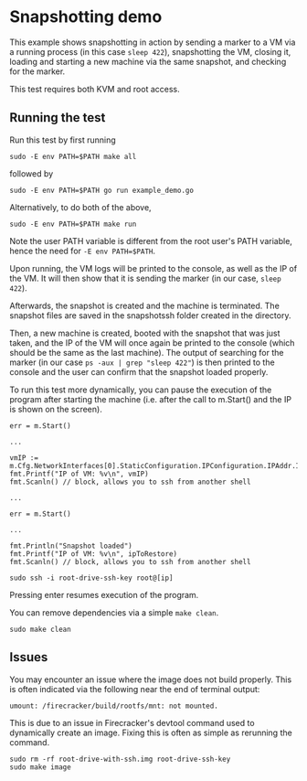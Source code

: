 # Snapshotting demo

This example shows snapshotting in action by sending a marker to a VM via a running process (in this case `sleep 422`), snapshotting the VM, closing it, loading and starting a new machine via the same snapshot, and checking for the marker.

This test requires both KVM and root access.

## Running the test

Run this test by first running

```
sudo -E env PATH=$PATH make all
```

followed by

```
sudo -E env PATH=$PATH go run example_demo.go
```

Alternatively, to do both of the above,
```
sudo -E env PATH=$PATH make run
```

Note the user PATH variable is different from the root user's PATH variable, hence the need for `-E env PATH=$PATH`.

Upon running, the VM logs will be printed to the console, as well as the IP of the VM. It will then show that it is sending the marker (in our case, `sleep 422`).

Afterwards, the snapshot is created and the machine is terminated. The snapshot files are saved in the snapshotssh folder created in the directory.

Then, a new machine is created, booted with the snapshot that was just taken, and the IP of the VM will once again be printed to the console (which should be the same as the last machine). The output of searching for the marker (in our case `ps -aux | grep "sleep 422"`) is then printed to the console and the user can confirm that the snapshot loaded properly.

To run this test more dynamically, you can pause the execution of the program after starting the machine (i.e. after the call to m.Start() and the IP is shown on the screen).

```
err = m.Start()

...

vmIP := m.Cfg.NetworkInterfaces[0].StaticConfiguration.IPConfiguration.IPAddr.IP.String()
fmt.Printf("IP of VM: %v\n", vmIP)
fmt.Scanln() // block, allows you to ssh from another shell

...

err = m.Start()

...

fmt.Println("Snapshot loaded")
fmt.Printf("IP of VM: %v\n", ipToRestore)
fmt.Scanln() // block, allows you to ssh from another shell
```

```
sudo ssh -i root-drive-ssh-key root@[ip]
```

Pressing enter resumes execution of the program.

You can remove dependencies via a simple `make clean`.

```
sudo make clean
```

## Issues

You may encounter an issue where the image does not build properly. This is often indicated via the following near the end of terminal output:

```
umount: /firecracker/build/rootfs/mnt: not mounted.
```

This is due to an issue in Firecracker's devtool command used to dynamically create an image. Fixing this is often as simple as rerunning the command.

```
sudo rm -rf root-drive-with-ssh.img root-drive-ssh-key
sudo make image
```